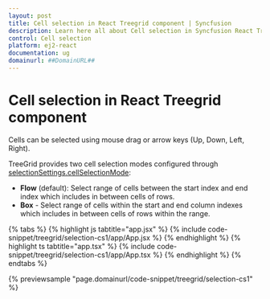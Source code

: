 ```yaml
---
layout: post
title: Cell selection in React Treegrid component | Syncfusion
description: Learn here all about Cell selection in Syncfusion React Treegrid component of Syncfusion Essential JS 2 and more.
control: Cell selection 
platform: ej2-react
documentation: ug
domainurl: ##DomainURL##
---
```


# Cell selection in React Treegrid component

Cells can be selected using mouse drag or arrow keys (Up, Down, Left, Right).

TreeGrid provides two cell selection modes configured through [selectionSettings.cellSelectionMode](https://ej2.syncfusion.com/react/documentation/api/treegrid/selectionSettings/#cellselectionmode):


* **Flow** (default): Select range of cells between the start index and end index which includes in between cells of rows.
* **Box** - Select range of cells within the start and end column indexes which includes in between cells of rows within the range.

{% tabs %}
{% highlight js tabtitle="app.jsx" %}
{% include code-snippet/treegrid/selection-cs1/app/App.jsx %}
{% endhighlight %}
{% highlight ts tabtitle="app.tsx" %}
{% include code-snippet/treegrid/selection-cs1/app/App.tsx %}
{% endhighlight %}
{% endtabs %}

{% previewsample "page.domainurl/code-snippet/treegrid/selection-cs1" %}